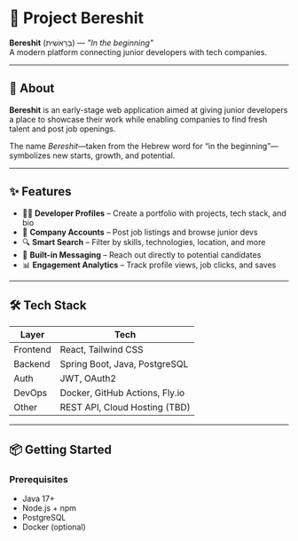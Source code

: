 # 🌱 Project Bereshit

**Bereshit** (בְּרֵאשִׁית) — *"In the beginning"*  
A modern platform connecting junior developers with tech companies.

---

## 🚀 About

**Bereshit** is an early-stage web application aimed at giving junior developers a place to showcase their work while enabling companies to find fresh talent and post job openings.

The name *Bereshit*—taken from the Hebrew word for “in the beginning”—symbolizes new starts, growth, and potential.

---

## ✨ Features

- 🧑‍💻 **Developer Profiles** – Create a portfolio with projects, tech stack, and bio  
- 🏢 **Company Accounts** – Post job listings and browse junior devs  
- 🔍 **Smart Search** – Filter by skills, technologies, location, and more  
- 💬 **Built-in Messaging** – Reach out directly to potential candidates  
- 📊 **Engagement Analytics** – Track profile views, job clicks, and saves  

---

## 🛠 Tech Stack

| Layer       | Tech                                   |
|-------------|----------------------------------------|
| Frontend    | React, Tailwind CSS                    |
| Backend     | Spring Boot, Java, PostgreSQL          |
| Auth        | JWT, OAuth2                            |
| DevOps      | Docker, GitHub Actions, Fly.io         |
| Other       | REST API, Cloud Hosting (TBD)          |

---

## 📦 Getting Started

### Prerequisites

- Java 17+
- Node.js + npm
- PostgreSQL
- Docker (optional)
